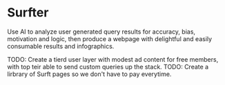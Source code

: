 # Surfter
Use AI to analyze user generated query results for accuracy, bias, motivation and logic, then produce a webpage with delightful and easily consumable results and infographics.


TODO: Create a tierd user layer with modest ad content for free members, with top teir able to send custom queries up the stack.
TODO: Create a lirbrary of Surft pages so we don't have to pay everytime.
